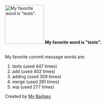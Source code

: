 <img src="https://my-badges.github.io/my-badges/favorite-word.png" alt="My favorite word is &quot;tests&quot;." title="My favorite word is &quot;tests&quot;." width="128">
<strong>My favorite word is &quot;tests&quot;.</strong>
<br><br>

My favorite commit message words are:

1. tests (used 447 times)
2. add (used 402 times)
3. adding (used 309 times)
4. merge (used 281 times)
5. wip (used 277 times)


Created by <a href="https://github.com/my-badges/my-badges">My Badges</a>